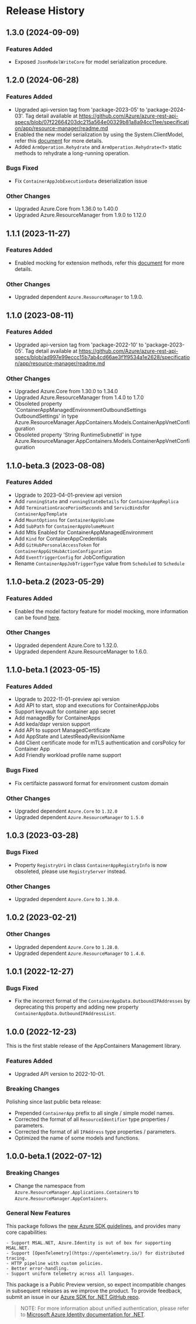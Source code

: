# Release History

## 1.3.0 (2024-09-09)

### Features Added

- Exposed `JsonModelWriteCore` for model serialization procedure.

## 1.2.0 (2024-06-28)

### Features Added

- Upgraded api-version tag from 'package-2023-05' to 'package-2024-03'. Tag detail available at https://github.com/Azure/azure-rest-api-specs/blob/07f22664203dc215a564e00329b81a8a94cc11ee/specification/app/resource-manager/readme.md
- Enabled the new model serialization by using the System.ClientModel, refer this [document](https://aka.ms/azsdk/net/mrw) for more details.
- Added `ArmOperation.Rehydrate` and `ArmOperation.Rehydrate<T>` static methods to rehydrate a long-running operation.

### Bugs Fixed

- Fix `ContainerAppJobExecutionData` deserialization issue

### Other Changes

- Upgraded Azure.Core from 1.36.0 to 1.40.0
- Upgraded Azure.ResourceManager from 1.9.0 to 1.12.0

## 1.1.1 (2023-11-27)

### Features Added

- Enabled mocking for extension methods, refer this [document](https://aka.ms/azsdk/net/mocking) for more details.

### Other Changes

- Upgraded dependent `Azure.ResourceManager` to 1.9.0.

## 1.1.0 (2023-08-11)

### Features Added

- Upgraded api-version tag from 'package-2022-10' to 'package-2023-05'. Tag detail available at https://github.com/Azure/azure-rest-api-specs/blob/ad997e99eccc15b7ab4cd66ae3f1f9534a1e2628/specification/app/resource-manager/readme.md

### Other Changes

- Upgraded Azure.Core from 1.30.0 to 1.34.0
- Upgraded Azure.ResourceManager from 1.4.0 to 1.7.0
- Obsoleted property 'ContainerAppManagedEnvironmentOutboundSettings OutboundSettings' in type Azure.ResourceManager.AppContainers.Models.ContainerAppVnetConfiguration
- Obsoleted property 'String RuntimeSubnetId' in type Azure.ResourceManager.AppContainers.Models.ContainerAppVnetConfiguration

## 1.1.0-beta.3 (2023-08-08)

### Features Added

- Upgrade to 2023-04-01-preview api version
- Add `runningState` and `runningStateDetails` for `ContainerAppReplica`
- Add `TerminationGracePeriodSeconds` and `ServicBinds`for `ContainerAppTemplate`
- Add `MountOptions` for `ContainerAppVolume`
- Add `SubPath` for `ContainerAppVolumeMount`
- Add Mtls Enabled for ContainerAppManagedEnvironment
- Add `Kind` for  ContainerAppCredentials
- Add `GitHubPersonalAccessToken` for `ContainerAppGitHubActionConfiguration`
- Add `EventTriggerConfig` for JobConfiguration
- Rename `ContainerAppJobTriggerType` value from `Scheduled` to `Schedule`

## 1.1.0-beta.2 (2023-05-29)

### Features Added

- Enabled the model factory feature for model mocking, more information can be found [here](https://azure.github.io/azure-sdk/dotnet_introduction.html#dotnet-mocking-factory-builder).

### Other Changes

- Upgraded dependent Azure.Core to 1.32.0.
- Upgraded dependent Azure.ResourceManager to 1.6.0.

## 1.1.0-beta.1 (2023-05-15)

### Features Added

- Upgrade to 2022-11-01-preview api version
- Add API to start, stop and executions for ContainerAppJobs
- Support keyvault for container app secret
- Add managedBy for ContainerApps
- Add keda/dapr version support
- Add API to support ManagedCertificate
- Add AppState and LatestReadyRevisionName
- Add Client certificate mode for mTLS authentication and corsPolicy for Container App
- Add Friendly workload profile name support

### Bugs Fixed

- Fix certifaicte password format for environment custom domain

### Other Changes

- Upgraded dependent `Azure.Core` to `1.32.0`
- Upgraded dependent `Azure.ResourceManager` to `1.5.0`

## 1.0.3 (2023-03-28)

### Bugs Fixed

- Property `RegistryUri` in class `ContainerAppRegistryInfo` is now obsoleted, please use `RegistryServer` instead.

### Other Changes

- Upgraded dependent `Azure.Core` to `1.30.0`.

## 1.0.2 (2023-02-21)

### Other Changes

- Upgraded dependent `Azure.Core` to `1.28.0`.
- Upgraded dependent `Azure.ResourceManager` to `1.4.0`.

## 1.0.1 (2022-12-27)

### Bugs Fixed

- Fix the incorrect format of the `ContainerAppData.OutboundIPAddresses` by deprecating this property and adding new property `ContainerAppData.OutboundIPAddressList`.

## 1.0.0 (2022-12-23)

This is the first stable release of the AppContainers Management library.

### Features Added

- Upgraded API version to 2022-10-01.

### Breaking Changes

Polishing since last public beta release:
- Prepended `ContainerApp` prefix to all single / simple model names.
- Corrected the format of all `ResourceIdentifier` type properties / parameters.
- Corrected the format of all `IPAddress` type properties / parameters.
- Optimized the name of some models and functions.

## 1.0.0-beta.1 (2022-07-12)

### Breaking Changes

- Change the namespace from `Azure.ResourceManager.Applications.Containers` to `Azure.ResourceManager.AppContainers`.

### General New Features

This package follows the [new Azure SDK guidelines](https://azure.github.io/azure-sdk/general_introduction.html), and provides many core capabilities:

    - Support MSAL.NET, Azure.Identity is out of box for supporting MSAL.NET.
    - Support [OpenTelemetry](https://opentelemetry.io/) for distributed tracing.
    - HTTP pipeline with custom policies.
    - Better error-handling.
    - Support uniform telemetry across all languages.

This package is a Public Preview version, so expect incompatible changes in subsequent releases as we improve the product. To provide feedback, submit an issue in our [Azure SDK for .NET GitHub repo](https://github.com/Azure/azure-sdk-for-net/issues).

> NOTE: For more information about unified authentication, please refer to [Microsoft Azure Identity documentation for .NET](https://docs.microsoft.com//dotnet/api/overview/azure/identity-readme?view=azure-dotnet).
